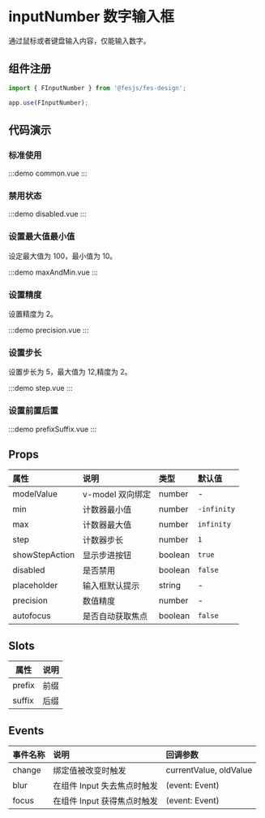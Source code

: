 # inputNumber 数字输入框

通过鼠标或者键盘输入内容，仅能输入数字。

## 组件注册

```js
import { FInputNumber } from '@fesjs/fes-design';

app.use(FInputNumber);
```

## 代码演示

### 标准使用

:::demo
common.vue
:::

### 禁用状态

:::demo
disabled.vue
:::

### 设置最大值最小值

设定最大值为 100，最小值为 10。

:::demo
maxAndMin.vue
:::

### 设置精度

设置精度为 2。

:::demo
precision.vue
:::

### 设置步长

设置步长为 5，最大值为 12,精度为 2。

:::demo
step.vue
:::

### 设置前置后置

:::demo
prefixSuffix.vue
:::

## Props

| 属性           | 说明             | 类型    | 默认值      |
| :------------- | :--------------- | :------ | :---------- |
| modelValue     | v-model 双向绑定 | number  | -           |
| min            | 计数器最小值     | number  | `-infinity` |
| max            | 计数器最大值     | number  | `infinity`  |
| step           | 计数器步长       | number  | `1`         |
| showStepAction | 显示步进按钮     | boolean | `true`      |
| disabled       | 是否禁用         | boolean | `false`     |
| placeholder    | 输入框默认提示   | string  | -           |
| precision      | 数值精度         | number  | -           |
| autofocus      | 是否自动获取焦点 | boolean | `false`     |

## Slots

| 属性   | 说明 |
| ------ | ---- |
| prefix | 前缀 |
| suffix | 后缀 |

## Events

| 事件名称 | 说明                        | 回调参数               |
| :------- | :-------------------------- | :--------------------- |
| change   | 绑定值被改变时触发          | currentValue, oldValue |
| blur     | 在组件 Input 失去焦点时触发 | (event: Event)         |
| focus    | 在组件 Input 获得焦点时触发 | (event: Event)         |
